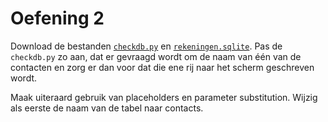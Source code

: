 # Oefening 2

Download de bestanden [`checkdb.py`](checkdb.py) en [`rekeningen.sqlite`](rekeningen.sqlite). Pas de `checkdb.py` zo aan, dat er gevraagd wordt om de naam van één van de contacten en zorg er dan voor dat die ene rij naar het scherm geschreven wordt.

Maak uiteraard gebruik van placeholders en parameter substitution.
Wijzig als eerste de naam van de tabel naar contacts.
